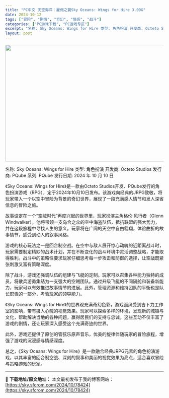 ```yaml
---
title: "PC中文 天空海洋：雇佣之翼Sky Oceans: Wings for Hire 3.09G"
date: 2024-10-12
tags: ["冒险", "剧情", "奇幻", "情感", "战斗"]
categories: ["PC游戏下载", "PC游戏专区"]
excerpt: "名称: Sky Oceans: Wings for Hire 类型: 角色扮演 开发商: Octeto Studios 发行商: PQube 系列: PQube 发行日期: 2024 年 10 月 10 日 《Sky Oceans: Wings for Hire》是一款由Octeto Studios&hellip;"
layout: post
---
```


<img class="aligncenter size-full wp-image-78425" src="https://sky.sfcrom.com/wp-content/uploads/2024/10/202410120336355.webp" alt="" width="660" height="370" />

名称: Sky Oceans: Wings for Hire
类型: 角色扮演
开发商: Octeto Studios
发行商: PQube
系列: PQube
发行日期: 2024 年 10 月 10 日

《Sky Oceans: Wings for Hire》是一款由Octeto Studios开发、PQube发行的角色扮演游戏（RPG），定于2024年10月10日发布。该游戏向经典的JRPG致敬，将玩家带入一个以空中冒险为背景的奇幻世界，展现了一段充满感人情节和发人深省信息的冒险之旅。

故事设定在一个“空贼时代”再度兴起的世界里，玩家扮演主角格伦·风行者（Glenn Windwalker），他将带领一支乌合之众的空中海盗队伍，抵抗联盟的强大势力，并在这段旅程中寻找人生的意义。玩家将在广阔的天空中自由翱翔，体验曲折的故事情节，感受到动人的叙事风格。

游戏的核心玩法之一是回合制空战。在空中与敌人展开惊心动魄的近距离战斗时，玩家需要制定精妙的战术计划，并在不断变化的战斗环境中灵活调整战略，才能取得胜利。战斗中的策略性要求玩家仔细思考每一步攻击和防御的选择，让空战既紧张刺激又富有策略深度。

除了战斗，游戏还强调队伍的组建与飞艇的定制。玩家可以召集各种能力独特的成员，将散兵游勇集结为一支强大的空贼团队。通过升级飞艇的不同隔舱和装备新能力，玩家可以有效推进故事情节的进展。此外，管理资源和维持团队的平衡也是队长职责的一部分，考验玩家的领导能力。

《Sky Oceans: Wings for Hire》的世界观充满奇幻色彩，游戏画风受到吉卜力工作室的影响，带有摄人心魄的视觉效果。玩家可以探索多样的环境，发现新的城镇与文化，帮助解决当地的各种问题，赢得居民们的支持与忠诚。这些互动不仅丰富了游戏的剧情，还让玩家深入感受这个充满奇迹的世界。

此外，游戏还提供了原创的管弦乐原声音乐，优美的旋律伴随玩家的冒险旅程，增强了游戏的沉浸感与情感深度。

总之，《Sky Oceans: Wings for Hire》是一款融合经典JRPG元素的角色扮演游戏，以其丰富的回合制空战、深刻的叙事和美丽的视觉效果为亮点，适合喜欢冒险与策略游戏的玩家。

---
📖 **下载地址/原文地址：** 本文最初发布于我的博客网站：[https://sky.sfcrom.com/2024/10/78424](https://sky.sfcrom.com/2024/10/78424)
